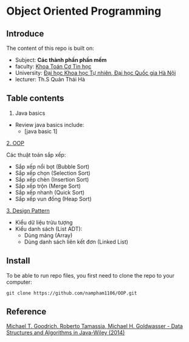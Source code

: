 # Object Oriented Programming

## Introduce
The content of this repo is built on:

- Subject: **Các thành phần phần mềm** 
- faculty: [Khoa Toán Cơ Tin học](http://mim.hus.vnu.edu.vn/en)
- University: [Đại học Khoa học Tự nhiên, Đại học Quốc gia Hà Nội](http://hus.vnu.edu.vn/)
- lecturer: Th.S Quản Thái Hà

## Table contents
1. Java basics
- Review java basics include:
    - [java basic 1]

[2. OOP](https://github.com/QuyAnh2005/Data-Structures-and-Algorithms/tree/main/2%20-%20Sorting)

Các thuật toán sắp xếp:
- Sắp xếp nổi bọt (Bubble Sort)
- Sắp xếp chọn (Selection Sort)
- Sắp xếp chèn (Insertion Sort)
- Sắp xếp trộn (Merge Sort)
- Sắp xếp nhanh (Quick Sort)
- Sắp xếp vun đống (Heap Sort)

[3. Design Pattern](https://github.com/QuyAnh2005/Data-Structures-and-Algorithms/tree/main/3%20-%20Abstract%20Data%20Type%20and%20List%20ADT)
- Kiểu dữ liệu trừu tượng 
- Kiểu danh sách (List ADT):
  - Dùng mảng (Array) 
  - Dùng danh sách liên kết đơn (Linked List)
## Install
To be able to run repo files, you first need to clone the repo to your computer:
```
git clone https://github.com/nampham1106/OOP.git
```
## Reference
[Michael T. Goodrich, Roberto Tamassia, Michael H. Goldwasser - Data Structures and Algorithms in Java-Wiley (2014)](https://drive.google.com/file/d/17qu4uiB6gb-fX6GE2X_rlkikSBnhZIwp/view?usp=sharing)
